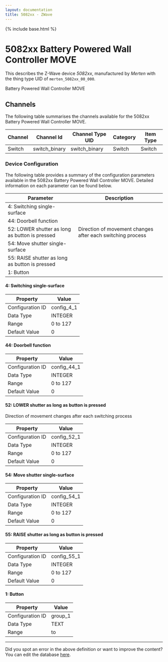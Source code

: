 ```yaml
---
layout: documentation
title: 5082xx - ZWave
---
```


{% include base.html %}

# 5082xx Battery Powered Wall Controller MOVE

This describes the Z-Wave device *5082xx*, manufactured by *Merten* with the thing type UID of ```merten_5082xx_00_000```. 

Battery Powered Wall Controller MOVE


## Channels
The following table summarises the channels available for the 5082xx Battery Powered Wall Controller MOVE.

| Channel | Channel Id | Channel Type UID | Category | Item Type |
|---------|------------|------------------|----------|-----------|
| Switch | switch_binary | switch_binary | Switch | Switch |


### Device Configuration
The following table provides a summary of the configuration parameters available in the 5082xx Battery Powered Wall Controller MOVE.
Detailed information on each parameter can be found below.

| Parameter   | Description |
|-------------|-------------|
| 4: Switching single-surface |  |
| 44: Doorbell function |  |
| 52: LOWER shutter as long as button is pressed | Direction of movement changes after each switching process |
| 54: Move shutter single-surface |  |
| 55: RAISE shutter as long as button is pressed |  |
| 1: Button |  |


#### 4: Switching single-surface


| Property         | Value    |
|------------------|----------|
| Configuration ID | config_4_1 |
| Data Type        | INTEGER |
| Range | 0 to 127 |
| Default Value | 0 |


#### 44: Doorbell function


| Property         | Value    |
|------------------|----------|
| Configuration ID | config_44_1 |
| Data Type        | INTEGER |
| Range | 0 to 127 |
| Default Value | 0 |


#### 52: LOWER shutter as long as button is pressed

Direction of movement changes after each switching process


| Property         | Value    |
|------------------|----------|
| Configuration ID | config_52_1 |
| Data Type        | INTEGER |
| Range | 0 to 127 |
| Default Value | 0 |


#### 54: Move shutter single-surface


| Property         | Value    |
|------------------|----------|
| Configuration ID | config_54_1 |
| Data Type        | INTEGER |
| Range | 0 to 127 |
| Default Value | 0 |


#### 55: RAISE shutter as long as button is pressed


| Property         | Value    |
|------------------|----------|
| Configuration ID | config_55_1 |
| Data Type        | INTEGER |
| Range | 0 to 127 |
| Default Value | 0 |


#### 1: Button


| Property         | Value    |
|------------------|----------|
| Configuration ID | group_1 |
| Data Type        | TEXT |
| Range |  to  |


---

Did you spot an error in the above definition or want to improve the content?
You can edit the database [here](http://www.cd-jackson.com/index.php/zwave/zwave-device-database/zwave-device-list/devicesummary/59).
